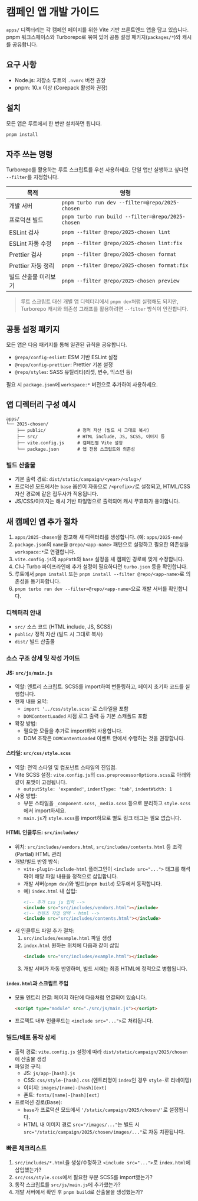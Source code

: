 # 캠페인 앱 개발 가이드 #####

`apps/` 디렉터리는 각 캠페인 페이지를 위한 Vite 기반 프론트엔드 앱을 담고 있습니다. pnpm 워크스페이스와 Turborepo로 묶여 있어 공통 설정 패키지(`packages/*`)와 캐시를 공유합니다.

## 요구 사항
- Node.js: 저장소 루트의 `.nvmrc` 버전 권장
- pnpm: 10.x 이상 (Corepack 활성화 권장)

## 설치
모든 앱은 루트에서 한 번만 설치하면 됩니다.
```bash
pnpm install
```

## 자주 쓰는 명령
Turborepo를 활용하는 루트 스크립트를 우선 사용하세요. 단일 앱만 실행하고 싶다면 `--filter`를 지정합니다.

| 목적 | 명령 |
| --- | --- |
| 개발 서버 | `pnpm turbo run dev --filter=@repo/2025-chosen` |
| 프로덕션 빌드 | `pnpm turbo run build --filter=@repo/2025-chosen` |
| ESLint 검사 | `pnpm --filter @repo/2025-chosen lint` |
| ESLint 자동 수정 | `pnpm --filter @repo/2025-chosen lint:fix` |
| Prettier 검사 | `pnpm --filter @repo/2025-chosen format` |
| Prettier 자동 정리 | `pnpm --filter @repo/2025-chosen format:fix` |
| 빌드 산출물 미리보기 | `pnpm --filter @repo/2025-chosen preview` |

> 루트 스크립트 대신 개별 앱 디렉터리에서 `pnpm dev`처럼 실행해도 되지만, Turborepo 캐시와 의존성 그래프를 활용하려면 `--filter` 방식이 안전합니다.

## 공통 설정 패키지
모든 앱은 다음 패키지를 통해 일관된 규칙을 공유합니다.
- `@repo/config-eslint`: ESM 기반 ESLint 설정
- `@repo/config-prettier`: Prettier 기본 설정
- `@repo/styles`: SASS 유틸리티(리셋, 변수, 믹스인 등)

필요 시 `package.json`에 `workspace:*` 버전으로 추가하여 사용하세요.

## 앱 디렉터리 구성 예시
```
apps/
└── 2025-chosen/
    ├── public/            # 정적 자산 (빌드 시 그대로 복사)
    ├── src/               # HTML include, JS, SCSS, 이미지 등
    ├── vite.config.js     # 캠페인별 Vite 설정
    └── package.json       # 앱 전용 스크립트와 의존성
```

### 빌드 산출물
- 기본 출력 경로: `dist/static/campaign/<year>/<slug>/`
- 프로덕션 모드에서는 `base` 옵션이 자동으로 `/<prefix>/`로 설정되고, HTML/CSS 자산 경로에 같은 접두사가 적용됩니다.
- JS/CSS/이미지는 해시 기반 파일명으로 출력되어 캐시 무효화가 용이합니다.

## 새 캠페인 앱 추가 절차
1. `apps/2025-chosen`을 참고해 새 디렉터리를 생성합니다. (예: `apps/2025-new`)
2. `package.json`의 `name`을 `@repo/<app-name>` 패턴으로 설정하고 필요한 의존성을 `workspace:*`로 연결합니다.
3. `vite.config.js`의 `appPath`와 `base` 설정을 새 캠페인 경로에 맞게 수정합니다.
4. CI나 Turbo 파이프라인에 추가 설정이 필요하다면 `turbo.json` 등을 확인합니다.
5. 루트에서 `pnpm install` 또는 `pnpm install --filter @repo/<app-name>`로 의존성을 동기화합니다.
6. `pnpm turbo run dev --filter=@repo/<app-name>`으로 개발 서버를 확인합니다.

### 디렉터리 안내
- `src/` 소스 코드 (HTML include, JS, SCSS)
- `public/` 정적 자산 (빌드 시 그대로 복사)
- `dist/` 빌드 산출물

### 소스 구조 상세 및 작성 가이드

#### JS: `src/js/main.js`
- 역할: 엔트리 스크립트. SCSS를 import하여 번들링하고, 페이지 초기화 코드를 실행합니다.
- 현재 내용 요약:
  - `import '../css/style.scss'`로 스타일을 포함
  - `DOMContentLoaded` 시점 로그 출력 등 기본 스캐폴드 포함
- 확장 방법:
  - 필요한 모듈을 추가로 import하여 사용합니다.
  - DOM 조작은 `DOMContentLoaded` 이벤트 안에서 수행하는 것을 권장합니다.

#### 스타일: `src/css/style.scss`
- 역할: 전역 스타일 및 컴포넌트 스타일의 진입점.
- Vite SCSS 설정: `vite.config.js`의 `css.preprocessorOptions.scss`로 아래와 같이 포맷이 고정됩니다.
  - `outputStyle: 'expanded'`, `indentType: 'tab'`, `indentWidth: 1`
- 사용 방법:
  - 부분 스타일을 `_component.scss`, `_media.scss` 등으로 분리하고 `style.scss`에서 import하세요.
  - `main.js`가 `style.scss`를 import하므로 별도 링크 태그는 필요 없습니다.

#### HTML 인클루드: `src/includes/`
- 위치: `src/includes/vendors.html`, `src/includes/contents.html` 등 조각(Partial) HTML 관리
- 개발/빌드 반영 방식:
  - `vite-plugin-include-html` 플러그인이 `<include src="...">` 태그를 해석하여 해당 파일 내용을 정적으로 삽입합니다.
  - 개발 서버(`pnpm dev`)와 빌드(`pnpm build`) 모두에서 동작합니다.
  - 예) `index.html` 내 삽입:
    ```html
    <!-- 추가 css js 입력 -->
    <include src="src/includes/vendors.html"></include>
    <!-- 컨텐츠 작업 영역 - html -->
    <include src="src/includes/contents.html"></include>
    ```
- 새 인클루드 파일 추가 절차:
  1) `src/includes/example.html` 파일 생성
  2) `index.html` 원하는 위치에 다음과 같이 삽입
     ```html
     <include src="src/includes/example.html"></include>
     ```
  3) 개발 서버가 자동 반영하며, 빌드 시에는 최종 HTML에 정적으로 병합됩니다.

#### `index.html`과 스크립트 주입
- 모듈 엔트리 연결: 페이지 하단에 다음처럼 연결되어 있습니다.
  ```html
  <script type="module" src="./src/js/main.js"></script>
  ```
- 프로젝트 내부 인클루드는 `<include src="...">`로 처리됩니다.

### 빌드/배포 동작 상세
- 출력 경로: `vite.config.js` 설정에 따라 `dist/static/campaign/2025/chosen`에 산출물 생성
- 파일명 규칙:
  - JS: `js/app-[hash].js`
  - CSS: `css/style-[hash].css` (엔트리명이 `index`인 경우 `style-`로 리네이밍)
  - 이미지: `images/[name]-[hash][ext]`
  - 폰트: `fonts/[name]-[hash][ext]`
- 프로덕션 경로(Base):
  - `base`가 프로덕션 모드에서 `'/static/campaign/2025/chosen/'`로 설정됩니다.
  - HTML 내 이미지 경로 `src="/images/..."`는 빌드 시 `src="/static/campaign/2025/chosen/images/..."`로 자동 치환됩니다.

### 빠른 체크리스트
1) `src/includes/*.html`을 생성/수정하고 `<include src="...">`로 `index.html`에 삽입했는가?
2) `src/css/style.scss`에서 필요한 부분 SCSS를 import했는가?
3) 동작 스크립트를 `src/js/main.js`에 추가했는가?
4) 개발 서버에서 확인 후 `pnpm build`로 산출물을 생성했는가?

